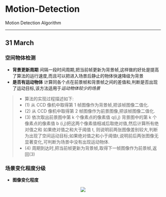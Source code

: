 # Motion-Detection<br>
Motion Detection Algorithm
***
## 31 March
### 空间物体检测
- **背景更新周期** 间隔一段时间周期,把当前帧更新为背景帧,这样做的好处是提高了算法的运行速度,而且可以把进入场景后静止的物体快速降级为背景
- **是否有运动物体** 计算同各个点在前景帧和背景帧之间的差值和,判断是否出现了运动目标,该方法适用于*运动物体较少的场景*<br>
> - 算法的实现过程描述如下:
> - (1) 从 CCD 像机中取得第 1 帧图像作为背景帧,把该帧图像二值化.
> - (2) 从 CCD 像机中取得第 2 帧图像作为前景图像,把该帧图像二值化.
> - (3) 依次取出前景图中第 k 个像素点的像素值 q(i,j) 背景图中的第 k 个像素点的像素值 b (i,j)把这两个像素值相减后取绝对值,然后计算所有绝对值之和 如果绝对值之和大于阈值 t, 则说明前两张图像差别较大,判断为出现了空间运动目标;如果绝对值之和小于阈值t,说明前后两张图像无显著变化,可判断为场景中没有出现运动物体.
> - (4) 周期到达时,把当前帧更新为背景帧,取得下一帧图像作为前景帧,返回(3)
### 场景变化程度分级
- **图像变化程度**  
<div align=center><img src="http://latex.codecogs.com/gif.latex?\sum_{i}\sum_{j}{|f_{current}(x,y)-f_{previous}(x,y)|}"> </img></div>
